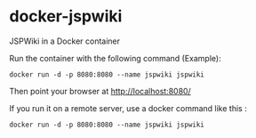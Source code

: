 # docker-jspwiki
JSPWiki in a Docker container

Run the container with the following command (Example):

    docker run -d -p 8080:8080 --name jspwiki jspwiki

Then point your browser at [http://localhost:8080/](http://localhost:8080/)

If you run it on a remote server, use a docker command like this :

    docker run -d -p 8080:8080 --name jspwiki jspwiki
    
